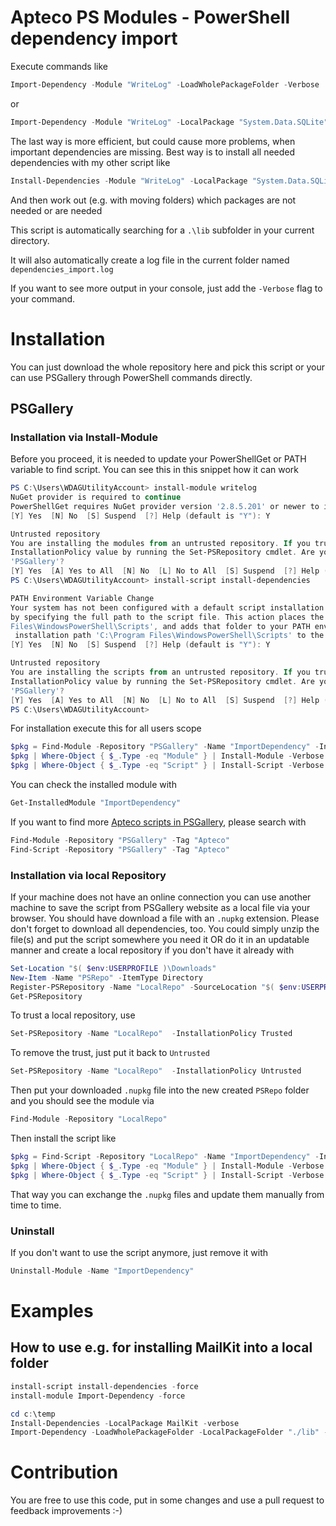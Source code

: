 # Apteco PS Modules - PowerShell dependency import

Execute commands like

```PowerShell
Import-Dependency -Module "WriteLog" -LoadWholePackageFolder -Verbose
```

or

```Powershell
Import-Dependency -Module "WriteLog" -LocalPackage "System.Data.SQLite", "Npgsql" -Verbose
```

The last way is more efficient, but could cause more problems, when important dependencies are missing. Best way is to install all needed dependencies with my other script like

```PowerShell
Install-Dependencies -Module "WriteLog" -LocalPackage "System.Data.SQLite", "Npgsql" -Verbose
```

And then work out (e.g. with moving folders) which packages are not needed or are needed

This script is automatically searching for a `.\lib` subfolder in your current directory.

It will also automatically create a log file in the current folder named `dependencies_import.log`

If you want to see more output in your console, just add the `-Verbose` flag to your command.


# Installation

You can just download the whole repository here and pick this script or your can use PSGallery through PowerShell commands directly.

## PSGallery

### Installation via Install-Module

Before you proceed, it is needed to update your PowerShellGet or PATH variable to find script. You can see this in this snippet how it can work
```PowerShell
PS C:\Users\WDAGUtilityAccount> install-module writelog
NuGet provider is required to continue                                                                                  
PowerShellGet requires NuGet provider version '2.8.5.201' or newer to interact with NuGet-based repositories. The NuGet  provider must be available in 'C:\Program Files\PackageManagement\ProviderAssemblies' or 'C:\Users\WDAGUtilityAccount\AppData\Local\PackageManagement\ProviderAssemblies'. You can also install the NuGet provider by running 'Install-PackageProvider -Name NuGet -MinimumVersion 2.8.5.201 -Force'. Do you want PowerShellGet   to install and import the NuGet provider now?
[Y] Yes  [N] No  [S] Suspend  [?] Help (default is "Y"): Y

Untrusted repository
You are installing the modules from an untrusted repository. If you trust this repository, change its
InstallationPolicy value by running the Set-PSRepository cmdlet. Are you sure you want to install the modules from
'PSGallery'?
[Y] Yes  [A] Yes to All  [N] No  [L] No to All  [S] Suspend  [?] Help (default is "N"): Y
PS C:\Users\WDAGUtilityAccount> install-script install-dependencies

PATH Environment Variable Change
Your system has not been configured with a default script installation path yet, which means you can only run a script
by specifying the full path to the script file. This action places the script into the folder 'C:\Program
Files\WindowsPowerShell\Scripts', and adds that folder to your PATH environment variable. Do you want to add the script
 installation path 'C:\Program Files\WindowsPowerShell\Scripts' to the PATH environment variable?
[Y] Yes  [N] No  [S] Suspend  [?] Help (default is "Y"): Y

Untrusted repository
You are installing the scripts from an untrusted repository. If you trust this repository, change its
InstallationPolicy value by running the Set-PSRepository cmdlet. Are you sure you want to install the scripts from
'PSGallery'?
[Y] Yes  [A] Yes to All  [N] No  [L] No to All  [S] Suspend  [?] Help (default is "N"): Y
PS C:\Users\WDAGUtilityAccount>
```

For installation execute this for all users scope

```PowerShell
$pkg = Find-Module -Repository "PSGallery" -Name "ImportDependency" -IncludeDependencies
$pkg | Where-Object { $_.Type -eq "Module" } | Install-Module -Verbose -Scope AllUsers
$pkg | Where-Object { $_.Type -eq "Script" } | Install-Script -Verbose -Scope AllUsers
```

You can check the installed module with

```PowerShell
Get-InstalledModule "ImportDependency"
```

If you want to find more [Apteco scripts in PSGallery](https://www.powershellgallery.com/packages?q=Tags%3A%22Apteco%22), please search with

```PowerShell
Find-Module -Repository "PSGallery" -Tag "Apteco"
Find-Script -Repository "PSGallery" -Tag "Apteco"
```

### Installation via local Repository

If your machine does not have an online connection you can use another machine to save the script from PSGallery website as a local file via your browser. You should have download a file with an `.nupkg` extension. Please don't forget to download all dependencies, too. You could simply unzip the file(s) and put the script somewhere you need it OR do it in an updatable manner and create a local repository if you don't have it already with

```PowerShell
Set-Location "$( $env:USERPROFILE )\Downloads"
New-Item -Name "PSRepo" -ItemType Directory
Register-PSRepository -Name "LocalRepo" -SourceLocation "$( $env:USERPROFILE )\Downloads\PSRepo"
Get-PSRepository
```

To trust a local repository, use

```PowerShell
Set-PSRepository -Name "LocalRepo"  -InstallationPolicy Trusted
```

To remove the trust, just put it back to `Untrusted`

```PowerShell
Set-PSRepository -Name "LocalRepo"  -InstallationPolicy Untrusted
```

Then put your downloaded `.nupkg` file into the new created `PSRepo` folder and you should see the module via 

```PowerShell
Find-Module -Repository "LocalRepo"
```

Then install the script like 

```PowerShell
$pkg = Find-Script -Repository "LocalRepo" -Name "ImportDependency" -IncludeDependencies
$pkg | Where-Object { $_.Type -eq "Module" } | Install-Module -Verbose -Scope AllUsers
$pkg | Where-Object { $_.Type -eq "Script" } | Install-Script -Verbose -Scope AllUsers
```

That way you can exchange the `.nupkg` files and update them manually from time to time.

### Uninstall

If you don't want to use the script anymore, just remove it with 

```PowerShell
Uninstall-Module -Name "ImportDependency"
```

# Examples

## How to use e.g. for installing MailKit into a local folder

```PowerShell
install-script install-dependencies -force
install-module Import-Dependency -force

cd c:\temp
Install-Dependencies -LocalPackage MailKit -verbose
Import-Dependency -LoadWholePackageFolder -LocalPackageFolder "./lib" -verbose
```

# Contribution

You are free to use this code, put in some changes and use a pull request to feedback improvements :-)

